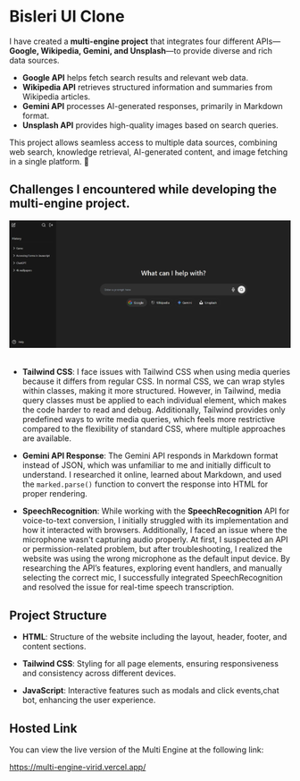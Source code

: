 # Bisleri UI Clone

I have created a **multi-engine project** that integrates four different APIs—**Google, Wikipedia, Gemini, and Unsplash**—to provide diverse and rich data sources.  

- **Google API** helps fetch search results and relevant web data.  
- **Wikipedia API** retrieves structured information and summaries from Wikipedia articles.  
- **Gemini API** processes AI-generated responses, primarily in Markdown format.  
- **Unsplash API** provides high-quality images based on search queries.  

This project allows seamless access to multiple data sources, combining web search, knowledge retrieval, AI-generated content, and image fetching in a single platform. 🚀
​
## Challenges I encountered while developing the multi-engine project.

![Multi Engine](./home-page.jpg)
​
- **Tailwind CSS**: I face issues with Tailwind CSS when using media queries because it differs from regular CSS. In normal CSS, we can wrap styles within classes, making it more structured. However, in Tailwind, media query classes must be applied to each individual element, which makes the code harder to read and debug. Additionally, Tailwind provides only predefined ways to write media queries, which feels more restrictive compared to the flexibility of standard CSS, where multiple approaches are available.

- **Gemini API Response**: The Gemini API responds in Markdown format instead of JSON, which was unfamiliar to me and initially difficult to understand. I researched it online, learned about Markdown, and used the `marked.parse()` function to convert the response into HTML for proper rendering.

- **SpeechRecognition**: While working with the **SpeechRecognition** API for voice-to-text conversion, I initially struggled with its implementation and how it interacted with browsers. Additionally, I faced an issue where the microphone wasn't capturing audio properly. At first, I suspected an API or permission-related problem, but after troubleshooting, I realized the website was using the wrong microphone as the default input device. By researching the API’s features, exploring event handlers, and manually selecting the correct mic, I successfully integrated SpeechRecognition and resolved the issue for real-time speech transcription.

## Project Structure

- **HTML**: Structure of the website including the layout, header, footer, and content sections.

- **Tailwind CSS**: Styling for all page elements, ensuring responsiveness and consistency across different devices.

- **JavaScript**: Interactive features such as modals and click events,chat bot, enhancing the user experience.

## Hosted Link

You can view the live version of the Multi Engine at the following link:

https://multi-engine-virid.vercel.app/